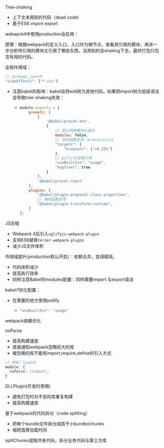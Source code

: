 Tree-shaking

- 上下文未用到的代码（dead code)
- 基于ES6 import export

webapck4中使用production会启用：

原理：根据webpack的定义入口，入口作为根节点，查看其引用的模块，再进一步分析所引用的模块又引用了哪些东西，没用到的会shaking下去。最终打包只包含有用的代码。

全局作用域：

```js
// package.json中
"sideEffects": ["*.css"]
```

- 注意babel的影响：babel会将es6转为其他代码，如果把import转为低级语法会导致tree-shaking失效：

  - ```js
    module.exports = {
        presets: [
            [
                '@babel/preset-env',
                {
                    // 禁止转换模块化语法
                    modules: false,
                    // 目标函数复用：browserslist
                    "targets": {
                        "browsers": [">0.25%"]
                    },
                    // pollify按需引用
                    "useBuiltIns": "usage",
                    "bugfixes": true
                }
            ],
            '@babel/preset-react'
        ],
        plugins: [
            '@babel/plugin-proposal-class-properties',
            // 辅助函数复用
            "@babel/plugin-transform-runtime",
        ]
    };
    ```

JS压缩

- Webpack 4后引入`uglifyjs-webpack-plugin`
- 支持ES6替换`terser-webpack-plugin`
- 减少JS文件体积

作用域提升(production默认开启）：依赖合并，变得精简。

- 代码体积减少
- 提高执行效率
- 同样注意Babel的modules配置：同样需要import 与export语法

babel7优化配置：

- 在需要的地方使用pollify

  - ```js
    "useBuiltIns": "usage"
    ```



webpack依赖优化

noParse

- 提高构建速度
- 直接通知webpack忽略较大的库
- 被忽略的库不能有import,require,define的引入方式

```js
// 例如：loadsh
module: {
  noParse: /lodash/,
}
```

DLLPlugin(开发时使用)

- 避免打包时对不变的库重复构建
- 提高构建速度

基于webpack的代码拆分（code splitting）

- 把单个bundle文件拆分成若干小bundle/chunks
- 缩短首屏加载时间

splitChunks提取共有代码，拆分业务代码与第三方库

```js

```




